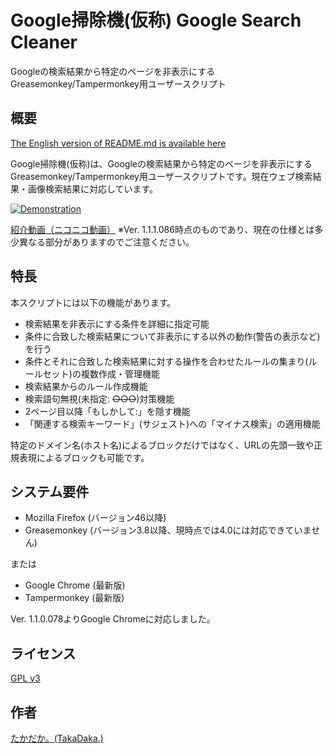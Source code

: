 Google掃除機(仮称) Google Search Cleaner
========================================

Googleの検索結果から特定のページを非表示にするGreasemonkey/Tampermonkey用ユーザースクリプト

## 概要

[The English version of README.md is available here](README.en.md)

Google掃除機(仮称)は、Googleの検索結果から特定のページを非表示にするGreasemonkey/Tampermonkey用ユーザースクリプトです。現在ウェブ検索結果・画像検索結果に対応しています。

[![Demonstration](https://github.com/djtkdk-086969/google-search-cleaner/wiki/img/demo.thumb.png)](https://github.com/djtkdk-086969/google-search-cleaner/wiki/img/demo.png)

[紹介動画（ニコニコ動画）](http://ext.nicovideo.jp/thumb_watch/sm29461061?thumb_mode=html) ※Ver. 1.1.1.086時点のものであり、現在の仕様とは多少異なる部分がありますのでご注意ください。

## 特長
本スクリプトには以下の機能があります。
* 検索結果を非表示にする条件を詳細に指定可能
* 条件に合致した検索結果について非表示にする以外の動作(警告の表示など)を行う
* 条件とそれに合致した検索結果に対する操作を合わせたルールの集まり(ルールセット)の複数作成・管理機能
* 検索結果からのルール作成機能
* 検索語句無視(未指定: ~~○○○~~)対策機能
* 2ページ目以降「もしかして:」を隠す機能
* 「関連する検索キーワード」(サジェスト)への「マイナス検索」の適用機能

特定のドメイン名(ホスト名)によるブロックだけではなく、URLの先頭一致や正規表現によるブロックも可能です。

## システム要件
* Mozilla Firefox (バージョン46以降)
* Greasemonkey (バージョン3.8以降、現時点では4.0には対応できていません)

または

* Google Chrome (最新版)
* Tampermonkey (最新版)

Ver. 1.1.0.078よりGoogle Chromeに対応しました。

## ライセンス
[GPL v3](http://www.gnu.org/copyleft/gpl.html)

## 作者
[たかだか。(TakaDaka.)](https://twitter.com/djtkdk_086969)
